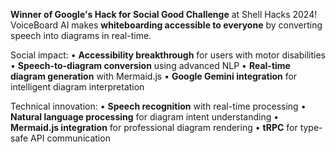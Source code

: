 **Winner of Google's Hack for Social Good Challenge** at Shell Hacks 2024! VoiceBoard AI makes **whiteboarding accessible to everyone** by converting speech into diagrams in real-time.

Social impact:
• **Accessibility breakthrough** for users with motor disabilities
• **Speech-to-diagram conversion** using advanced NLP
• **Real-time diagram generation** with Mermaid.js
• **Google Gemini integration** for intelligent diagram interpretation

Technical innovation:
• **Speech recognition** with real-time processing
• **Natural language processing** for diagram intent understanding
• **Mermaid.js integration** for professional diagram rendering
• **tRPC** for type-safe API communication
